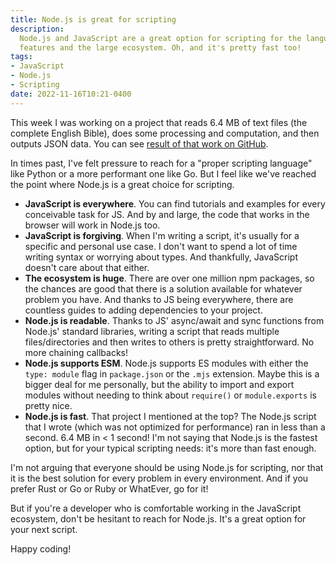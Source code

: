 ```yaml
---
title: Node.js is great for scripting
description:
  Node.js and JavaScript are a great option for scripting for the language
  features and the large ecosystem. Oh, and it's pretty fast too!
tags:
- JavaScript
- Node.js
- Scripting
date: 2022-11-16T10:21-0400
---
```


This week I was working on a project that reads 6.4 MB of text files (the
complete English Bible), does some processing and computation, and then outputs
JSON data. You can see
[result of that work on GitHub](https://github.com/seanmcp/shama).

In times past, I've felt pressure to reach for a "proper scripting language"
like Python or a more performant one like Go. But I feel like we've reached the
point where Node.js is a great choice for scripting.

- **JavaScript is everywhere**. You can find tutorials and examples for every
  conceivable task for JS. And by and large, the code that works in the browser
  will work in Node.js too.
- **JavaScript is forgiving**. When I'm writing a script, it's usually for a
  specific and personal use case. I don't want to spend a lot of time writing
  syntax or worrying about types. And thankfully, JavaScript doesn't care about
  that either.
- **The ecosystem is huge**. There are over one million npm packages, so the
  chances are good that there is a solution available for whatever problem you
  have. And thanks to JS being everywhere, there are countless guides to adding
  dependencies to your project.
- **Node.js is readable**. Thanks to JS' async/await and sync functions from
  Node.js' standard libraries, writing a script that reads multiple
  files/directories and then writes to others is pretty straightforward. No more
  chaining callbacks!
- **Node.js supports ESM**. Node.js supports ES modules with either the
  `type: module` flag in `package.json` or the `.mjs` extension. Maybe this is a
  bigger deal for me personally, but the ability to import and export modules
  without needing to think about `require()` or `module.exports` is pretty nice.
- **Node.js is fast**. That project I mentioned at the top? The Node.js script
  that I wrote (which was not optimized for performance) ran in less than a
  second. 6.4 MB in < 1 second! I'm not saying that Node.js is the fastest
  option, but for your typical scripting needs: it's more than fast enough.

I'm not arguing that everyone should be using Node.js for scripting, nor that it
is the best solution for every problem in every environment. And if you prefer
Rust or Go or Ruby or WhatEver, go for it!

But if you're a developer who is comfortable working in the JavaScript
ecosystem, don't be hesitant to reach for Node.js. It's a great option for your
next script.

Happy coding!

